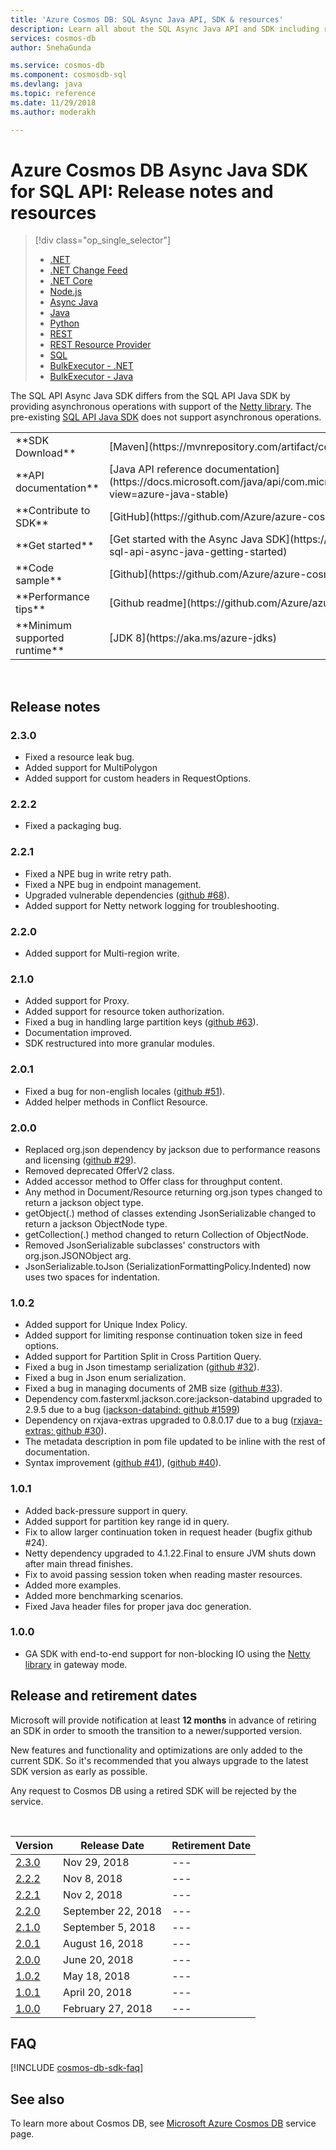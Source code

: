 ```yaml
---
title: 'Azure Cosmos DB: SQL Async Java API, SDK & resources'
description: Learn all about the SQL Async Java API and SDK including release dates, retirement dates, and changes made between each version of the Azure Cosmos DB SQL Async Java SDK.
services: cosmos-db
author: SnehaGunda

ms.service: cosmos-db
ms.component: cosmosdb-sql
ms.devlang: java
ms.topic: reference
ms.date: 11/29/2018
ms.author: moderakh

---
```

# Azure Cosmos DB Async Java SDK for SQL API: Release notes and resources
> [!div class="op_single_selector"]
> * [.NET](sql-api-sdk-dotnet.md)
> * [.NET Change Feed](sql-api-sdk-dotnet-changefeed.md)
> * [.NET Core](sql-api-sdk-dotnet-core.md)
> * [Node.js](sql-api-sdk-node.md)
> * [Async Java](sql-api-sdk-async-java.md)
> * [Java](sql-api-sdk-java.md)
> * [Python](sql-api-sdk-python.md)
> * [REST](https://docs.microsoft.com/rest/api/cosmos-db/)
> * [REST Resource Provider](https://docs.microsoft.com/rest/api/cosmos-db-resource-provider/)
> * [SQL](https://msdn.microsoft.com/library/azure/dn782250.aspx)
> * [BulkExecutor - .NET](sql-api-sdk-bulk-executor-dot-net.md)
> * [BulkExecutor - Java](sql-api-sdk-bulk-executor-java.md)

The SQL API Async Java SDK differs from the SQL API Java SDK by providing asynchronous operations with support of the [Netty library](http://netty.io/). The pre-existing [SQL API Java SDK](sql-api-sdk-java.md) does not support asynchronous operations. 

<table>

<tr><td>**SDK Download**</td><td>[Maven](https://mvnrepository.com/artifact/com.microsoft.azure/azure-cosmosdb)</td></tr>

<tr><td>**API documentation**</td><td>[Java API reference documentation](https://docs.microsoft.com/java/api/com.microsoft.azure.cosmosdb.rx._async_document_client?view=azure-java-stable)</td></tr>

<tr><td>**Contribute to SDK**</td><td>[GitHub](https://github.com/Azure/azure-cosmosdb-java)</td></tr>

<tr><td>**Get started**</td><td>[Get started with the Async Java SDK](https://github.com/Azure-Samples/azure-cosmos-db-sql-api-async-java-getting-started)</td></tr>

<tr><td>**Code sample**</td><td>[Github](https://github.com/Azure/azure-cosmosdb-java#usage-code-sample)</td></tr>

<tr><td>**Performance tips**</td><td>[Github readme](https://github.com/Azure/azure-cosmosdb-java#guide-for-prod)</td></tr>

<tr><td>**Minimum supported runtime**</td><td>[JDK 8](https://aka.ms/azure-jdks)</td></tr>
</table></br>

## Release notes

### <a name="2.3.0"/>2.3.0
* Fixed a resource leak bug.
* Added support for MultiPolygon
* Added support for custom headers in RequestOptions.

### <a name="2.2.2"/>2.2.2
* Fixed a packaging bug.

### <a name="2.2.1"/>2.2.1
* Fixed a NPE bug in write retry path.
* Fixed a NPE bug in endpoint management.
* Upgraded vulnerable dependencies ([github #68](https://github.com/Azure/azure-cosmosdb-java/issues/68)).
* Added support for Netty network logging for troubleshooting.

### <a name="2.2.0"/>2.2.0
* Added support for Multi-region write.

### <a name="2.1.0"/>2.1.0
* Added support for Proxy.
* Added support for resource token authorization.
* Fixed a bug in handling large partition keys ([github #63](https://github.com/Azure/azure-cosmosdb-java/issues/63)).
* Documentation improved.
* SDK restructured into more granular modules.

### <a name="2.0.1"/>2.0.1
* Fixed a bug for non-english locales ([github #51](https://github.com/Azure/azure-cosmosdb-java/issues/51)).
* Added helper methods in Conflict Resource.

### <a name="2.0.0"/>2.0.0
* Replaced org.json dependency by jackson due to performance reasons and licensing ([github #29](https://github.com/Azure/azure-cosmosdb-java/issues/29)).
* Removed deprecated OfferV2 class.
* Added accessor method to Offer class for throughput content.
* Any method in Document/Resource returning org.json types changed to return a jackson object type.
* getObject(.) method of classes extending JsonSerializable changed to return a jackson ObjectNode type.
* getCollection(.) method changed to return Collection of ObjectNode.
* Removed JsonSerializable subclasses' constructors with org.json.JSONObject arg.
* JsonSerializable.toJson (SerializationFormattingPolicy.Indented) now uses two spaces for indentation.
  
### <a name="1.0.2"/>1.0.2
* Added support for Unique Index Policy.
* Added support for limiting response continuation token size in feed options.
* Added support for Partition Split in Cross Partition Query.
* Fixed a bug in Json timestamp serialization ([github #32](https://github.com/Azure/azure-cosmosdb-java/issues/32)).
* Fixed a bug in Json enum serialization.
* Fixed a bug in managing documents of 2MB size ([github #33](https://github.com/Azure/azure-cosmosdb-java/issues/33)).
* Dependency com.fasterxml.jackson.core:jackson-databind upgraded to 2.9.5 due to a bug ([jackson-databind: github #1599](https://github.com/FasterXML/jackson-databind/issues/1599))
* Dependency on rxjava-extras upgraded to 0.8.0.17 due to a bug ([rxjava-extras: github #30](https://github.com/davidmoten/rxjava-extras/issues/30)).
* The metadata description in pom file updated to be inline with the rest of documentation.
* Syntax improvement ([github #41](https://github.com/Azure/azure-cosmosdb-java/issues/41)), ([github #40](https://github.com/Azure/azure-cosmosdb-java/issues/40)).

### <a name="1.0.1"/>1.0.1
* Added back-pressure support in query.
* Added support for partition key range id in query.
* Fix to allow larger continuation token in request header (bugfix github #24).
* Netty dependency upgraded to 4.1.22.Final to ensure JVM shuts down after main thread finishes.
* Fix to avoid passing session token when reading master resources.
* Added more examples.
* Added more benchmarking scenarios.
* Fixed Java header files for proper java doc generation.

### <a name="1.0.0"/>1.0.0
* GA SDK with end-to-end support for non-blocking IO using the [Netty library](http://netty.io/) in gateway mode. 

## Release and retirement dates
Microsoft will provide notification at least **12 months** in advance of retiring an SDK in order to smooth the transition to a newer/supported version.

New features and functionality and optimizations are only added to the current SDK. So it's recommended that you always upgrade to the latest SDK version as early as possible.

Any request to Cosmos DB using a retired SDK will be rejected by the service.

<br/>

| Version | Release Date | Retirement Date |
| --- | --- | --- |
| [2.3.0](#2.3.0) |Nov 29, 2018|--- |
| [2.2.2](#2.2.2) |Nov 8, 2018|--- |
| [2.2.1](#2.2.1) |Nov 2, 2018|--- |
| [2.2.0](#2.2.0) |September 22, 2018|--- |
| [2.1.0](#2.1.0) |September 5, 2018|--- |
| [2.0.1](#2.0.1) |August 16, 2018|--- |
| [2.0.0](#2.0.0) |June 20, 2018|--- |
| [1.0.2](#1.0.2) |May 18, 2018|--- |
| [1.0.1](#1.0.1) |April 20, 2018|--- |
| [1.0.0](#1.0.0) |February 27, 2018|--- |

## FAQ
[!INCLUDE [cosmos-db-sdk-faq](../../includes/cosmos-db-sdk-faq.md)]

## See also
To learn more about Cosmos DB, see [Microsoft Azure Cosmos DB](https://azure.microsoft.com/services/cosmos-db/) service page.

